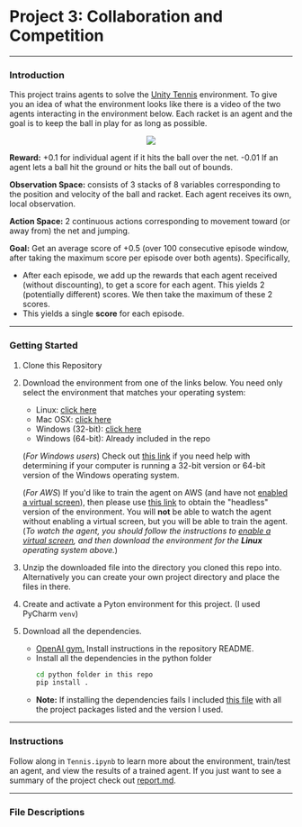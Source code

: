 # Project 3: Collaboration and Competition

----------

### Introduction

This project trains agents to solve the [Unity Tennis](https://github.com/Unity-Technologies/ml-agents/blob/master/docs/Learning-Environment-Examples.md#tennis) environment.
To give you an idea of what the environment looks like there is a video of the two agents interacting in the environment below.
Each racket is an agent and the goal is to keep the ball in play for as long as possible. 

<p align="center">
    <img src="https://user-images.githubusercontent.com/10624937/42135623-e770e354-7d12-11e8-998d-29fc74429ca2.gif">
</p>

**Reward:** +0.1 for individual agent if it hits the ball over the net. -0.01 If an agent lets a ball hit the ground or hits the ball out of bounds.

**Observation Space:** consists of 3 stacks of 8 variables corresponding to the position and velocity of the ball and racket. Each agent receives its own, local observation.  

**Action Space:** 2 continuous actions corresponding to movement toward (or away from) the net and jumping. 

**Goal:** Get an average score of +0.5 (over 100 consecutive episode window, after taking the maximum score per episode over both agents). Specifically,

- After each episode, we add up the rewards that each agent received (without discounting), to get a score for each agent. This yields 2 (potentially different) scores. We then take the maximum of these 2 scores.
- This yields a single **score** for each episode.
 
 
------------
 
### Getting Started

1. Clone this Repository

2. Download the environment from one of the links below.  You need only select the environment that matches your operating system:
    - Linux: [click here](https://s3-us-west-1.amazonaws.com/udacity-drlnd/P3/Tennis/Tennis_Linux.zip)
    - Mac OSX: [click here](https://s3-us-west-1.amazonaws.com/udacity-drlnd/P3/Tennis/Tennis.app.zip)
    - Windows (32-bit): [click here](https://s3-us-west-1.amazonaws.com/udacity-drlnd/P3/Tennis/Tennis_Windows_x86.zip)
    - Windows (64-bit): Already included in the repo
    
    (_For Windows users_) Check out [this link](https://support.microsoft.com/en-us/help/827218/how-to-determine-whether-a-computer-is-running-a-32-bit-version-or-64) if you need help with determining if your computer is running a 32-bit version or 64-bit version of the Windows operating system.

    (_For AWS_) If you'd like to train the agent on AWS (and have not [enabled a virtual screen](https://github.com/Unity-Technologies/ml-agents/blob/master/docs/Training-on-Amazon-Web-Service.md)), then please use [this link](https://s3-us-west-1.amazonaws.com/udacity-drlnd/P3/Tennis/Tennis_Linux_NoVis.zip) to obtain the "headless" version of the environment.  You will **not** be able to watch the agent without enabling a virtual screen, but you will be able to train the agent.  (_To watch the agent, you should follow the instructions to [enable a virtual screen](https://github.com/Unity-Technologies/ml-agents/blob/master/docs/Training-on-Amazon-Web-Service.md), and then download the environment for the **Linux** operating system above._)

3. Unzip the downloaded file into the directory you cloned this repo into. Alternatively you can create your own project directory and place the files in there.

4. Create and activate a Pyton environment for this project. (I used PyCharm `venv`)

5. Download all the dependencies.
    * [OpenAI gym.](https://github.com/openai/gym) Install instructions in the repository README.
    * Install all the dependencies in the python folder
        ```bash
        cd python folder in this repo
        pip install .
        ```
    * **Note:** If installing the dependencies fails I included [this file]() with all the project packages listed and the version I used.      
<!--
#TODO: Link to Dependencies File
-->
-----------

### Instructions
<!--
#TODO: Link to Report
-->
Follow along in `Tennis.ipynb` to learn more about the environment, train/test an agent, and view the results of a trained agent.
If you just want to see a summary of the project check out [report.md]().

-----------

### File Descriptions
